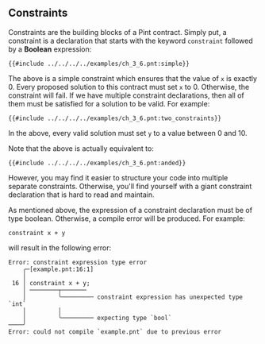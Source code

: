 ## Constraints

Constraints are the building blocks of a Pint contract. Simply put, a constraint is a declaration
that starts with the keyword `constraint` followed by a **Boolean** expression:

```pint
{{#include ../../../../examples/ch_3_6.pnt:simple}}
```

The above is a simple constraint which ensures that the value of `x` is exactly 0. Every proposed
solution to this contract must set `x` to 0. Otherwise, the constraint will fail. If we have multiple
constraint declarations, then all of them must be satisfied for a solution to be valid. For example:

```pint
{{#include ../../../../examples/ch_3_6.pnt:two_constraints}}
```

In the above, every valid solution must set `y` to a value between 0 and 10.

Note that the above is actually equivalent to:

```pint
{{#include ../../../../examples/ch_3_6.pnt:anded}}
```

However, you may find it easier to structure your code into multiple separate constraints.
Otherwise, you'll find yourself with a giant constraint declaration that is hard to read and
maintain.

As mentioned above, the expression of a constraint declaration must be of type boolean. Otherwise, a
compile error will be produced. For example:

```pint
constraint x + y
```

will result in the following error:

```console
Error: constraint expression type error
    ╭─[example.pnt:16:1]
    │
 16 │ constraint x + y;
    │ ────────┬───────
    │         ╰───────── constraint expression has unexpected type `int`
    │         │
    │         ╰───────── expecting type `bool`
────╯
Error: could not compile `example.pnt` due to previous error
```
